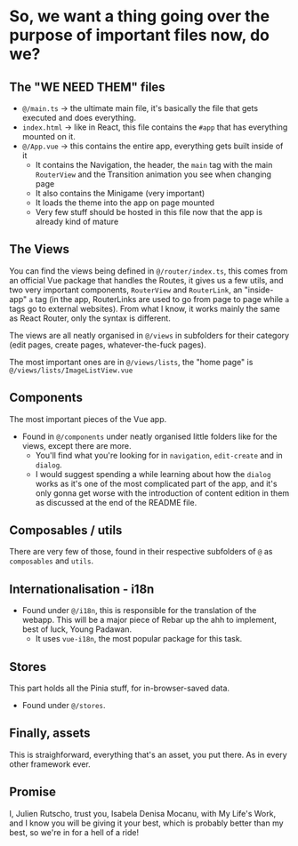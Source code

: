 # So, we want a thing going over the purpose of important files now, do we?

## The "WE NEED THEM" files

- `@/main.ts` -> the ultimate main file, it's basically the file that gets executed and does everything.
- `index.html` -> like in React, this file contains the `#app` that has everything mounted on it.
- `@/App.vue` -> this contains the entire app, everything gets built inside of it
  - It contains the Navigation, the header, the `main` tag with the main `RouterView` and the Transition animation you see when changing page
  - It also contains the Minigame (very important)
  - It loads the theme into the app on page mounted
  - Very few stuff should be hosted in this file now that the app is already kind of mature

## The Views

You can find the views being defined in `@/router/index.ts`, this comes from an official Vue package that handles the Routes, it gives us a few utils, and two very important components, `RouterView` and `RouterLink`, an "inside-app" `a` tag (in the app, RouterLinks are used to go from page to page while `a` tags go to external websites). From what I know, it works mainly the same as React Router, only the syntax is different.

The views are all neatly organised in `@/views` in subfolders for their category (edit pages, create pages, whatever-the-fuck pages).

The most important ones are in `@/views/lists`, the "home page" is `@/views/lists/ImageListView.vue`

## Components

The most important pieces of the Vue app.

- Found in `@/components` under neatly organised little folders like for the views, except there are more.
  - You'll find what you're looking for in `navigation`, `edit-create` and in `dialog`.
  - I would suggest spending a while learning about how the `dialog` works as it's one of the most complicated part of the app, and it's only gonna get worse with the introduction of content edition in them as discussed at the end of the README file.

## Composables / utils

There are very few of those, found in their respective subfolders of `@` as `composables` and `utils`.

## Internationalisation - i18n

- Found under `@/i18n`, this is responsible for the translation of the webapp. This will be a major piece of Rebar up the ahh to implement, best of luck, Young Padawan.
  - It uses `vue-i18n`, the most popular package for this task.

## Stores

This part holds all the Pinia stuff, for in-browser-saved data.

- Found under `@/stores`.

## Finally, assets

This is straighforward, everything that's an asset, you put there. As in every other framework ever.

## Promise

I, Julien Rutscho, trust you, Isabela Denisa Mocanu, with My Life's Work, and I know you will be giving it your best, which is probably better than my best, so we're in for a hell of a ride!
